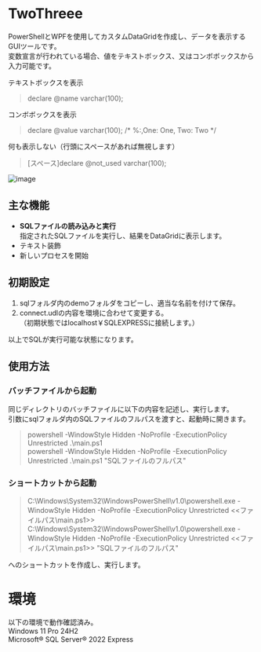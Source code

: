 # TwoThreee
PowerShellとWPFを使用してカスタムDataGridを作成し、データを表示するGUIツールです。  
変数宣言が行われている場合、値をテキストボックス、又はコンボボックスから入力可能です。

テキストボックスを表示
> declare @name varchar(100);

コンボボックスを表示
> declare @value varchar(100); /* %:,One: One, Two: Two */

何も表示しない（行頭にスペースがあれば無視します）
>  [スペース]declare @not_used varchar(100);

![image](https://github.com/user-attachments/assets/7ae89850-83ae-4e9b-b518-410f8b09cfe3)


## 主な機能
- **SQLファイルの読み込みと実行**  
  指定されたSQLファイルを実行し、結果をDataGridに表示します。
- テキスト装飾
- 新しいプロセスを開始

## 初期設定
1. sqlフォルダ内のdemoフォルダをコピーし、適当な名前を付けて保存。
2. connect.udlの内容を環境に合わせて変更する。  
  （初期状態ではlocalhost￥SQLEXPRESSに接続します。）

以上でSQLが実行可能な状態になります。

## 使用方法
### バッチファイルから起動
同じディレクトリのバッチファイルに以下の内容を記述し、実行します。  
引数にsqlフォルダ内のSQLファイルのフルパスを渡すと、起動時に開きます。
> powershell -WindowStyle Hidden -NoProfile -ExecutionPolicy Unrestricted .\main.ps1  
powershell -WindowStyle Hidden -NoProfile -ExecutionPolicy Unrestricted .\main.ps1 "SQLファイルのフルパス"

### ショートカットから起動
> C:\Windows\System32\WindowsPowerShell\v1.0\powershell.exe -WindowStyle Hidden -NoProfile -ExecutionPolicy Unrestricted <<ファイルパス\main.ps1>>  
C:\Windows\System32\WindowsPowerShell\v1.0\powershell.exe -WindowStyle Hidden -NoProfile -ExecutionPolicy Unrestricted <<ファイルパス\main.ps1>> "SQLファイルのフルパス"

へのショートカットを作成し、実行します。

# 環境
以下の環境で動作確認済み。  
Windows 11 Pro 24H2  
Microsoft® SQL Server® 2022 Express

